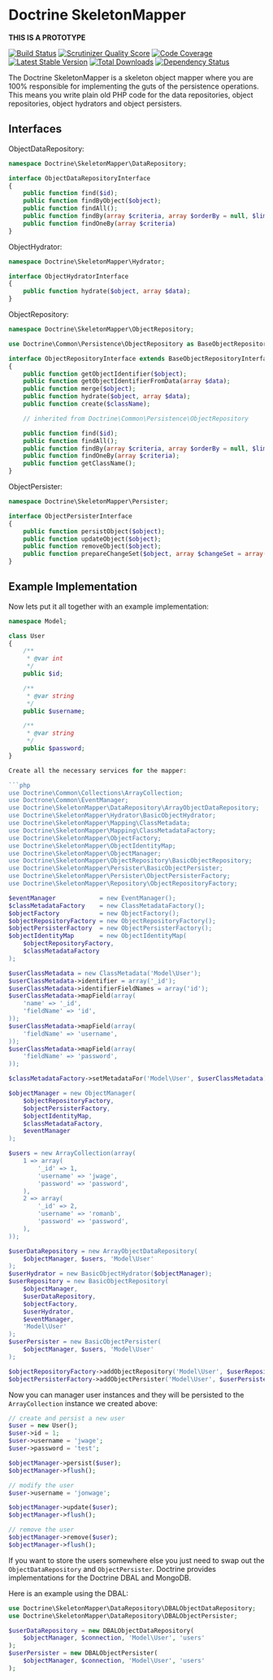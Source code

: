 Doctrine SkeletonMapper
=======================

**THIS IS A PROTOTYPE**

[![Build Status](https://travis-ci.org/doctrine/skeleton-mapper.png)](https://travis-ci.org/doctrine/skeleton-mapper)
[![Scrutinizer Quality Score](https://scrutinizer-ci.com/g/doctrine/skeleton-mapper/badges/quality-score.png?s=7e0e1d4b5d7f6be61a3cd804dba556a0e4d1141d)](https://scrutinizer-ci.com/g/doctrine/skeleton-mapper/)
[![Code Coverage](https://scrutinizer-ci.com/g/doctrine/skeleton-mapper/badges/coverage.png?s=a02332bc4d6a32df3171f2ba714e4583a70c0154)](https://scrutinizer-ci.com/g/doctrine/skeleton-mapper/)
[![Latest Stable Version](https://poser.pugx.org/doctrine/skeleton-mapper/v/stable.png)](https://packagist.org/packages/doctrine/skeleton-mapper)
[![Total Downloads](https://poser.pugx.org/doctrine/skeleton-mapper/downloads.png)](https://packagist.org/packages/doctrine/skeleton-mapper)
[![Dependency Status](https://www.versioneye.com/php/jwage:purl/1.0.0/badge.png)](https://www.versioneye.com/php/jwage:purl/1.0.0)

The Doctrine SkeletonMapper is a skeleton object mapper where you are 100% responsible for implementing the guts of the persistence operations. This means you write plain old PHP code for the data repositories, object repositories, object hydrators and object persisters.

## Interfaces

ObjectDataRepository:

```php
namespace Doctrine\SkeletonMapper\DataRepository;

interface ObjectDataRepositoryInterface
{
    public function find($id);
    public function findByObject($object);
    public function findAll();
    public function findBy(array $criteria, array $orderBy = null, $limit = null, $offset = null)
    public function findOneBy(array $criteria)
}
```

ObjectHydrator:

```php
namespace Doctrine\SkeletonMapper\Hydrator;

interface ObjectHydratorInterface
{
    public function hydrate($object, array $data);
}
```

ObjectRepository:

```php
namespace Doctrine\SkeletonMapper\ObjectRepository;

use Doctrine\Common\Persistence\ObjectRepository as BaseObjectRepositoryInterface;

interface ObjectRepositoryInterface extends BaseObjectRepositoryInterface
{
    public function getObjectIdentifier($object);
    public function getObjectIdentifierFromData(array $data);
    public function merge($object);
    public function hydrate($object, array $data);
    public function create($className);

    // inherited from Doctrine\Common\Persistence\ObjectRepository

    public function find($id);
    public function findAll();
    public function findBy(array $criteria, array $orderBy = null, $limit = null, $offset = null);
    public function findOneBy(array $criteria);
    public function getClassName();
}
```

ObjectPersister:

```php
namespace Doctrine\SkeletonMapper\Persister;

interface ObjectPersisterInterface
{
    public function persistObject($object);
    public function updateObject($object);
    public function removeObject($object);
    public function prepareChangeSet($object, array $changeSet = array());
}
```

## Example Implementation

Now lets put it all together with an example implementation:

```php
namespace Model;

class User
{
    /**
     * @var int
     */
    public $id;

    /**
     * @var string
     */
    public $username;

    /**
     * @var string
     */
    public $password;
}

Create all the necessary services for the mapper:

```php
use Doctrine\Common\Collections\ArrayCollection;
use Doctrone\Common\EventManager;
use Doctrine\SkeletonMapper\DataRepository\ArrayObjectDataRepository;
use Doctrine\SkeletonMapper\Hydrator\BasicObjectHydrator;
use Doctrine\SkeletonMapper\Mapping\ClassMetadata;
use Doctrine\SkeletonMapper\Mapping\ClassMetadataFactory;
use Doctrine\SkeletonMapper\ObjectFactory;
use Doctrine\SkeletonMapper\ObjectIdentityMap;
use Doctrine\SkeletonMapper\ObjectManager;
use Doctrine\SkeletonMapper\ObjectRepository\BasicObjectRepository;
use Doctrine\SkeletonMapper\Persister\BasicObjectPersister;
use Doctrine\SkeletonMapper\Persister\ObjectPersisterFactory;
use Doctrine\SkeletonMapper\Repository\ObjectRepositoryFactory;

$eventManager            = new EventManager();
$classMetadataFactory    = new ClassMetadataFactory();
$objectFactory           = new ObjectFactory();
$objectRepositoryFactory = new ObjectRepositoryFactory();
$objectPersisterFactory  = new ObjectPersisterFactory();
$objectIdentityMap       = new ObjectIdentityMap(
    $objectRepositoryFactory,
    $classMetadataFactory
);

$userClassMetadata = new ClassMetadata('Model\User');
$userClassMetadata->identifier = array('_id');
$userClassMetadata->identifierFieldNames = array('id');
$userClassMetadata->mapField(array(
    'name' => '_id',
    'fieldName' => 'id',
));
$userClassMetadata->mapField(array(
    'fieldName' => 'username',
));
$userClassMetadata->mapField(array(
    'fieldName' => 'password',
));

$classMetadataFactory->setMetadataFor('Model\User', $userClassMetadata);

$objectManager = new ObjectManager(
    $objectRepositoryFactory,
    $objectPersisterFactory,
    $objectIdentityMap,
    $classMetadataFactory,
    $eventManager
);

$users = new ArrayCollection(array(
    1 => array(
        '_id' => 1,
        'username' => 'jwage',
        'password' => 'password',
    ),
    2 => array(
        '_id' => 2,
        'username' => 'romanb',
        'password' => 'password',
    ),
));

$userDataRepository = new ArrayObjectDataRepository(
    $objectManager, $users, 'Model\User'
);
$userHydrator = new BasicObjectHydrator($objectManager);
$userRepository = new BasicObjectRepository(
    $objectManager,
    $userDataRepository,
    $objectFactory,
    $userHydrator,
    $eventManager,
    'Model\User'
);
$userPersister = new BasicObjectPersister(
    $objectManager, $users, 'Model\User'
);

$objectRepositoryFactory->addObjectRepository('Model\User', $userRepository);
$objectPersisterFactory->addObjectPersister('Model\User', $userPersister);
```

Now you can manager user instances and they will be persisted to the `ArrayCollection` instance we created above:

```php
// create and persist a new user
$user = new User();
$user->id = 1;
$user->username = 'jwage';
$user->password = 'test';

$objectManager->persist($user);
$objectManager->flush();

// modify the user
$user->username = 'jonwage';

$objectManager->update($user);
$objectManager->flush();

// remove the user
$objectManager->remove($user);
$objectManager->flush();
```

If you want to store the users somewhere else you just need to swap out the `ObjectDataRepository` and `ObjectPersister`. Doctrine provides implementations for the Doctrine DBAL and MongoDB.

Here is an example using the DBAL:

```php
use Doctrine\SkeletonMapper\DataRepository\DBALObjectDataRepository;
use Doctrine\SkeletonMapper\DataRepository\DBALObjectPersister;

$userDataRepository = new DBALObjectDataRepository(
    $objectManager, $connection, 'Model\User', 'users'
);
$userPersister = new DBALObjectPersister(
    $objectManager, $connection, 'Model\User', 'users'
);
```
